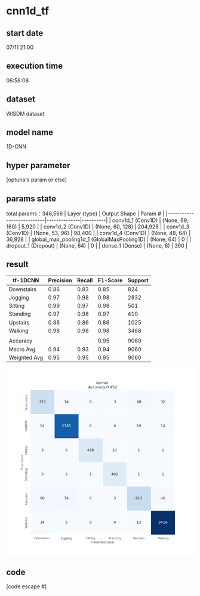 # cnn1d_tf

## start date
07/11 21:00

## execution time
06:58:08

## dataset
WISDM dataset

## model name
1D-CNN

## hyper parameter
[optuna's param or else]

## params state
total params：346,566
| Layer (type)              | Output Shape | Param #  |
|---------------------------|--------------|----------|
| conv1d_1 (Conv1D)         | (None, 69, 160)  | 5,920  |
| conv1d_2 (Conv1D)         | (None, 60, 128)  | 204,928  |
| conv1d_3 (Conv1D)         | (None, 53, 96)   | 98,400  |
| conv1d_4 (Conv1D)         | (None, 48, 64)   | 36,928  |
| global_max_pooling1d_1 (GlobalMaxPooling1D) | (None, 64) | 0  |
| dropout_1 (Dropout)       | (None, 64)  | 0  |
| dense_1 (Dense)           | (None, 6)   | 390  |

## result
|   tf-1DCNN  | Precision | Recall | F1-Score | Support |
|-------------|-----------|--------|----------|---------|
| Downstairs  |   0.86    |  0.83  |   0.85   |   824   |
| Jogging     |   0.97    |  0.98  |   0.98   |  2832   |
| Sitting     |   0.99    |  0.97  |   0.98   |   501   |
| Standing    |   0.97    |  0.98  |   0.97   |   410   |
| Upstairs    |   0.86    |  0.86  |   0.86   |  1025   |
| Walking     |   0.98    |  0.98  |   0.98   |  3468   |
|             |           |        |          |         |
| Accuracy    |           |        |   0.95   |  9060   |
| Macro Avg   |   0.94    |  0.93  |   0.94   |  9060   |
| Weighted Avg|   0.95    |  0.95  |   0.95   |  9060   |

![alt](./cross-tab.png)

## code
[code escape #]